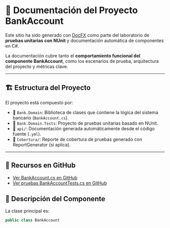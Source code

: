 # 📘 Documentación del Proyecto BankAccount

Este sitio ha sido generado con [DocFX](https://dotnet.github.io/docfx/) como parte del laboratorio de **pruebas unitarias con NUnit** y documentación automática de componentes en C#.

La documentación cubre tanto el **comportamiento funcional del componente BankAccount**, como los escenarios de prueba, arquitectura del proyecto y métricas clave.

---

## 🏗 Estructura del Proyecto

El proyecto está compuesto por:

- 📁 `Bank.Domain`: Biblioteca de clases que contiene la lógica del sistema bancario (`BankAccount.cs`).
- 📁 `Bank.Domain.Tests`: Proyecto de pruebas unitarias basado en NUnit.
- 📁 `api/`: Documentación generada automáticamente desde el código fuente (`.yml`).
- 📁 `Cobertura/`: Reporte de cobertura de pruebas generado con ReportGenerator (si aplica).

---

## 🔗 Recursos en GitHub

- [Ver BankAccount.cs en GitHub](https://github.com/UPT-FAING-EPIS/lab-2025-i-si784-u2-03-cs-JMedina255/blob/main/Bank/Bank.Domain/BankAccount.cs)
- [Ver pruebas BankAccountTests.cs en GitHub](https://github.com/UPT-FAING-EPIS/lab-2025-i-si784-u2-03-cs-JMedina255/blob/main/Bank/Bank.Domain.Tests/BankAccountTests.cs)


## 🧾 Descripción del Componente

La clase principal es:

```csharp
public class BankAccount
